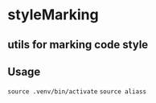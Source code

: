 # styleMarking
## utils for marking code style
## Usage
`source .venv/bin/activate`
`source aliass`
